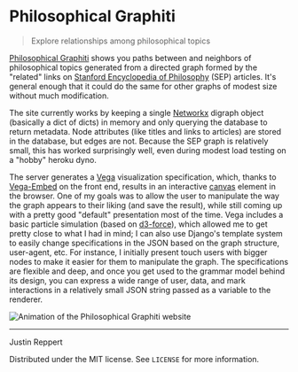 # Philosophical Graphiti
> Explore relationships among philosophical topics

[Philosophical Graphiti](https://www.philosophy.graphics) shows you paths between and neighbors of philosophical topics generated from a directed graph formed by the "related" links on [Stanford Encyclopedia of Philosophy](https://plato.stanford.edu/index.html) (SEP) articles. It's general enough that it could do the same for other graphs of modest size without much modification.

The site currently works by keeping a single [Networkx](https://networkx.github.io/documentation/stable/index.html) digraph object (basically a dict of dicts) in memory and only querying the database to return metadata. Node attributes (like titles and links to articles) are stored in the database, but edges are not. Because the SEP graph is relatively small, this has worked surprisingly well, even during modest load testing on a "hobby" heroku dyno.

The server generates a [Vega](https://vega.github.io/vega/) visualization specification, which, thanks to [Vega-Embed](https://github.com/vega/vega-embed) on the front end, results in an interactive [canvas](https://developer.mozilla.org/en-US/docs/Web/API/Canvas_API) element in the browser. One of my goals was to allow the user to manipulate the way the graph appears to their liking (and save the result), while still coming up with a pretty good "default" presentation most of the time. Vega includes a basic particle simulation (based on [d3-force](https://github.com/d3/d3-force)), which allowed me to get pretty close to what I had in mind; I can also use Django's template system to easily change specifications in the JSON based on the graph structure, user-agent, etc. For instance, I initially present touch users with bigger nodes to make it easier for them to manipulate the graph. The specifications are flexible and deep, and once you get used to the grammar model behind its design, you can express a wide range of user, data, and mark interactions in a relatively small JSON string passed as a variable to the renderer.

![Animation of the Philosophical Graphiti website](header.gif)

---

Justin Reppert

Distributed under the MIT license. See ``LICENSE`` for more information.